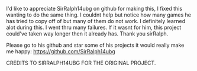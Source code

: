 I'd like to appreciate SirRalph14ubg on github for making this, I fixed this wanting to do the same thing. I couldnt help but notice how many games he has tried to copy off of but many of them do not work. I definitely learned alot during this.
I went thru many failures. If it wasnt for him, this project could've taken way longer then it already has. Thank you sirRalph.


Please go to his github and star some of his projects it would really make me happy: https://github.com/SirRalph14ubg

CREDITS TO SIRRALPH14UBG FOR THE ORIGINAL PROJECT.
